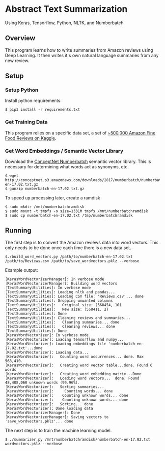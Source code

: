 # Abstract Text Summarization

Using Keras, Tensorflow, Python, NLTK, and Numberbatch

## Overview

This program learns how to write summaries from Amazon reviews using Deep Learning. It then writes it's own natural language summaries from any new review.

## Setup

### Setup Python

Install python requirements

```
$ pip3 install -r requirements.txt
```

### Get Training Data

This program relies on a specific data set, a set of [~500,000 Amazon Fine Food Reviews on Kaggle](https://www.kaggle.com/snap/amazon-fine-food-reviews).


### Get Word Embeddings / Semantic Vector Library

Download the [ConceptNet Numberbatch](https://github.com/commonsense/) semantic vector library. This is necessary for determining what words act as synonyms, etc.

```
$ wget http://conceptnet.s3.amazonaws.com/downloads/2017/numberbatch/numberbatch-en-17.02.txt.gz
$ gunzip numberbatch-en-17.02.txt.gz
```

To speed up processing later, create a ramdisk

```
$ sudo mkdir /mnt/numberbatchramdisk
$ sudo mount -t tmpfs -o size=1331M tmpfs /mnt/numberbatchramdisk
$ sudo cp numberbatch-en-17.02.txt /tmp/numberbatchramdisk
```

## Running

The first step is to convert the Amazon reviews data into word vectors. This only needs to be done once each time there is a new data set.

```
$./build_word_vectors.py /path/to/numberbatch-en-17.02.txt /path/to/Reviews.csv /path/to/save_wordvectors.pklz --verbose
```

Example output:

```
[KerasWordVectorizerManager]: In verbose mode
[KerasWordVectorizerManager]: Building word vectors
[TextSummaryUtilities]: In verbose mode
[TextSummaryUtilities]: Loading nltk and pandas...
[TextSummaryUtilities]: Loading CSV file: 'Reviews.csv'... done
[TextSummaryUtilities]: Dropping unwanted columns
[TextSummaryUtilities]:   Original size: (568454, 10)
[TextSummaryUtilities]:   New size: (568411, 2)
[TextSummaryUtilities]: Done
[TextSummaryUtilities]: Cleaning reviews and summaries...
[TextSummaryUtilities]:   Cleaning summaries... done
[TextSummaryUtilities]:   Cleaning reviews... done
[TextSummaryUtilities]: Done
[KerasWordVectorizer]: In verbose mode
[KerasWordVectorizer]: Loading tensorflow and numpy...
[KerasWordVectorizer]: Loading embeddings file 'numberbatch-en-17.02.txt'...done
[KerasWordVectorizer]: Loading data...
[KerasWordVectorizer]:   Counting word occurrences... done. Max 568,410.
[KerasWordVectorizer]:   Creating word vector table...done. Found 6 words
[KerasWordVectorizer]:   Creating word embedding matrix...Done
[KerasWordVectorizer]:   Loading word vectors...  done. Found 48,408,060 unknown words (99.96%).
[KerasWordVectorizer]:   Sorting summaries... 
[KerasWordVectorizer]:     Counting words... done
[KerasWordVectorizer]:    Counting unknown words... done
[KerasWordVectorizer]:    Counting unknown words... done
[KerasWordVectorizer]:   Sorting... done
[KerasWordVectorizer]: Done loading data
[KerasWordVectorizerManager]: Done
[KerasWordVectorizerManager]: Saving vectors to 'save_wordvectors.pklz'... done
```

The next step is to train the machine learning model.

```
$ ./summarizer.py /mnt/numberbatchramdisk/numberbatch-en-17.02.txt wordvectors.pklz --verbose
```